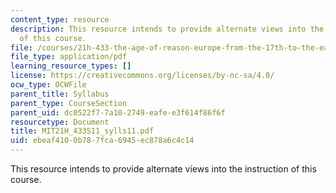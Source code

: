 ```yaml
---
content_type: resource
description: This resource intends to provide alternate views into the instruction
  of this course.
file: /courses/21h-433-the-age-of-reason-europe-from-the-17th-to-the-early-19th-centuries-spring-2011/ebeaf4100b787fca6945ec878a6c4c14_MIT21H_433S11_sylls11.pdf
file_type: application/pdf
learning_resource_types: []
license: https://creativecommons.org/licenses/by-nc-sa/4.0/
ocw_type: OCWFile
parent_title: Syllabus
parent_type: CourseSection
parent_uid: dc0522f7-7a10-2749-eafe-e3f614f86f6f
resourcetype: Document
title: MIT21H_433S11_sylls11.pdf
uid: ebeaf410-0b78-7fca-6945-ec878a6c4c14
---
```

This resource intends to provide alternate views into the instruction of this course.